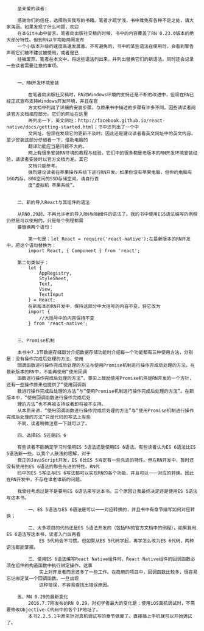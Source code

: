 
		至亲爱的读者:

		感谢你们的信任，选择购买我写的书籍。笔者才疏学浅，书中难免有各种不足之处，请大家海涵。如果发现了什么问题，欢迎
		在本GitHub中留言。笔者向出版社交稿的时候，书中的内容覆盖了RN 0.23.0版本的绝大部分特性。但到RN以平均每两周发布
		一个小版本升级的速度高速发展着。不可避免的，书中的某些语法在使用时，会看到警告声明它们被不建议被使用，或者是已
		经被废弃。笔者在本文中，将这些语法列出来，并列出替换它们的新语法。同时还会记录一些读者需要注意的事项。


		一、RN开发环境安装
		
    		在笔者向出版社交稿时，RN对Windows环境的支持还是不断的改进中，但现在RN已经正式宣布支持Windows开发环境，并且在官
    		方文档中列出了详细的安装步骤。与原来书中描述的步骤有许多不同。因些请读者阅读官方文档相应部分。它们的网址在这里
    		再列出一下，英文网址：http://facebook.github.io/react-native/docs/getting-started.html；书中还列出了一个中
    		文网址。但现在发现它的更新不及时。因此还是建议读者看英文网址中的英文内容。至少安装这部分仔细看一下，借助电脑的
    		翻译功能应当是问题不大的。
    		网上有很多安装RN环境的教程与经验，它们中的很多都是老版本的RN开发环境安装经验，请读者安装时以官方文档为准。其它
    		文档只能参考。
    		强烈建议读者在苹果操作系统下进行RN开发。如果你没有苹果电脑，但你的电脑有16G内存，80G空闲的SSD存储空间，请自行百
    		度“虚拟机 苹果系统”。


		二、新的导入React与其组件的语法

   		从RN0.29起，不再允许老的导入RN与RN组件的语法了。我的书中使用ES5语法编写的例程仍然是可以使用的，只是每个例程都需
   		要替换两个语句：
   		
    		第一句是：let React = require('react-native');在最新版本的RN开发中，把这个语句替换为：
    		import React, { Component } from 'react';

   		第二句类似于：
			let {
				AppRegistry, 
				StyleSheet, 
				Text, 
				View,
				TextInput
			} = React;
    		在新版本的RN开发中，保持这部分中大括号的内容不变，将它改为
			import {
				//大括号中的内容保持不变	
			} from 'react-native';
    

		三、Promise机制

   		本书中7.3节数据存储部分介绍数据存储功能时介绍每一个功能都有三种使用方法，分别是：没有操作完成后处理的方法，使用
   		回调函数进行操作完成后处理的方法与使用Promise机制进行操作完成后处理的方法。在最新版本的RN中，不能再使用“使用回调
   		函数进行操作完成后处理的方法”。事实上鼓励使用Promise机件是RN开发的一个方针，还有一些操作原来也提供了“使用回调函
   		数进行操作完成后处理的方法”与“使用Promise机制进行操作完成后处理的方法”。在新版本中，“使用回调函数进行操作完成后处
   		理的方法”也不再被支持或者即将被不支持。
   		从本质来讲，“使用回调函数进行操作完成后处理的方法”与“使用Promise机制进行操作完成后处理的方法”只是代码的写法上有些
   		不同，读者稍微注意一下就可以了。

		四、选择ES 5还是ES 6

   		有些读者不能确定学习时使用ES 5语法还是使用ES 6语法。有些读者认为ES 6语法比ES 5语法新一些。以我个人肤浅的理解，对于
   		真正的JavaScript开发，ES 6比ES 5肯定有一些先进的特性。但在RN开发中，暂时还没有使用到ES 6语法的那些先进的特性。RN代
   		码中的ES 5写法与ES 6写法都可以实现RN的各个功能，并且可以一一对应的转换。因此在RN开发中，不存在谁老谁新的问题。

   		我曾经考虑过是不是要用ES 6语法来写这本书。三个原因让我最终决定还是使用ES 5语法写这本书。
   		
			一、ES 5语法与ES 6语法是可以一一对应转换的，并且书中有章节描写如何对应转换；
    			
			二、太多项目的代码还是ES 5语法开发的（包括RN的官方文档中的例程），如果我用ES 6语法写这本书，读者入门后再看
	 		    ES 5代码会不习惯。但如果从ES 5代码学起，再学怎么改为ES 6代码，两种语法都能掌握。
	 		    
			三、使用ES 6语法编写React Native组件时，React Native组件的回调函数必须在组件的构造函数中执行绑定操作。这事
			    实上对开发者而言还多了一些工作。在商用的项目中，回调函数比较多，很容易忘记绑定某一个回调函数。一旦出现
			    这种错误，不容易查找出错误原因。
    
		五、RN 0.29的最新变化
    		2016.7.7刚发布的RN 0.29，对初学者最大的变化是：使用iOS真机调试时，不需要修改Objective-C代码中的各个IP地址了。
    		本书2.2.5.1中原来针对真机调试写的章节做废了。直接插上手机就可以开始调试了。
    
